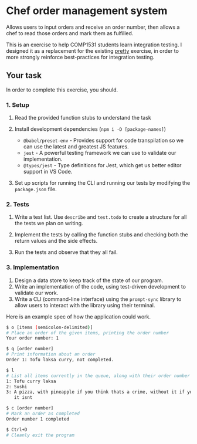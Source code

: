 
# Chef order management system

Allows users to input orders and receive an order number, then allows a chef to
read those orders and mark them as fulfilled.

This is an exercise to help COMP1531 students learn integration testing. I
designed it as a replacement for the existing [pretty](../pretty/README.md)
exercise, in order to more strongly reinforce best-practices for integration
testing.

## Your task

In order to complete this exercise, you should.

### 1. Setup

1. Read the provided function stubs to understand the task

2. Install development dependencies (`npm i -D [package-names]`)

    * `@babel/preset-env` - Provides support for code transpilation so we can
      use the latest and greatest JS features.
    * `jest` - A powerful testing framework we can use to validate our
      implementation.
    * `@types/jest` - Type definitions for Jest, which get us better editor
      support in VS Code.

3. Set up scripts for running the CLI and running our tests by modifying the
   `package.json` file.

### 2. Tests

1. Write a test list. Use `describe` and `test.todo` to create a structure for
   all the tests we plan on writing.

2. Implement the tests by calling the function stubs and checking both the
   return values and the side effects.

3. Run the tests and observe that they all fail.

### 3. Implementation

1. Design a data store to keep track of the state of our program.
2. Write an implementation of the code, using test-driven development to
   validate our work.
3. Write a CLI (command-line interface) using the `prompt-sync` library to
   allow users to interact with the library using their terminal.

Here is an example spec of how the application could work.

```sh
$ o [items (semicolon-delimited)]
# Place an order of the given items, printing the order number
Your order number: 1

$ q [order number]
# Print information about an order
Order 1: Tofu laksa curry, not completed.

$ l
# List all items currently in the queue, along with their order number
1: Tofu curry laksa
2: Sushi
3: A pizza, with pineapple if you think thats a crime, without it if you think
   it isnt

$ c [order number]
# Mark an order as completed
Order number 1 completed

$ Ctrl+D
# Cleanly exit the program
```
